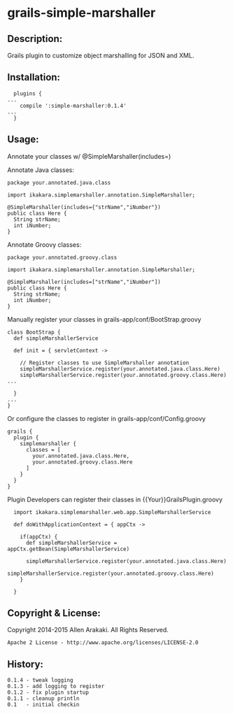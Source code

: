 # grails-simple-marshaller

Description:
--------------
Grails plugin to customize object marshalling for JSON and XML.

Installation:
--------------
```
  plugins {
...
    compile ':simple-marshaller:0.1.4'
...
  }
```

Usage:
--------------
Annotate your classes w/ @SimpleMarshaller(includes=)

Annotate Java classes:
```
package your.annotated.java.class

import ikakara.simplemarshaller.annotation.SimpleMarshaller;

@SimpleMarshaller(includes={"strName","iNumber"})
public class Here {
  String strName;
  int iNumber;
}
```

Annotate Groovy classes:
```
package your.annotated.groovy.class

import ikakara.simplemarshaller.annotation.SimpleMarshaller;

@SimpleMarshaller(includes=["strName","iNumber"])
public class Here {
  String strName;
  int iNumber;
}
```

Manually register your classes in grails-app/conf/BootStrap.groovy
```
class BootStrap {
  def simpleMarshallerService

  def init = { servletContext ->

    // Register classes to use SimpleMarshaller annotation
    simpleMarshallerService.register(your.annotated.java.class.Here)
    simpleMarshallerService.register(your.annotated.groovy.class.Here)
...

  }
...
}
```

Or configure the classes to register in grails-app/conf/Config.groovy
```
grails {
  plugin {
    simplemarshaller {
      classes = [
        your.annotated.java.class.Here,
        your.annotated.groovy.class.Here
      ]
    }
  }
}
```

Plugin Developers can register their classes in {{Your}}GrailsPlugin.groovy
```
  import ikakara.simplemarshaller.web.app.SimpleMarshallerService

  def doWithApplicationContext = { appCtx ->

    if(appCtx) {
      def simpleMarshallerService = appCtx.getBean(SimpleMarshallerService)

      simpleMarshallerService.register(your.annotated.java.class.Here)
      simpleMarshallerService.register(your.annotated.groovy.class.Here)
    }

  }
```

Copyright & License:
--------------
Copyright 2014-2015 Allen Arakaki.  All Rights Reserved.

```
Apache 2 License - http://www.apache.org/licenses/LICENSE-2.0
```

History:
--------------
```
0.1.4 - tweak logging
0.1.3 - add logging to register
0.1.2 - fix plugin startup
0.1.1 - cleanup println
0.1   - initial checkin
```